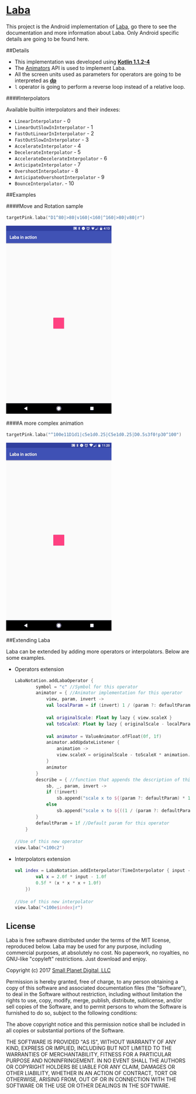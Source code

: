 # [Laba](https://github.com/kittyMac/laba)
This project is the Android implementation of [Laba](https://github.com/kittyMac/laba), go there to see the documentation and more information about Laba. Only Android specific details are going to be found here.

##Details
* This implementation was developed using [**Kotlin 1.1.2-4**](https://kotlinlang.org/)
* The [Animators](https://developer.android.com/reference/android/animation/Animator.html) API is used to implement Laba. 
* All the screen units used as parameters for operators are going to be interpreted as [**dp**](https://developer.android.com/guide/practices/screens_support.html#dips-pels)
*  `l` operator is going to perform a reverse loop instead of a relative loop.

####Interpolators

Available builtin interpolators and their indexes:

* `LinearInterpolator`                   - 0
* `LinearOutSlowInInterpolator`          - 1
* `FastOutLinearInInterpolator`          - 2
* `FastOutSlowInInterpolator`            - 3
* `AccelerateInterpolator`               - 4
* `DecelerateInterpolator`               - 5
* `AccelerateDecelerateInterpolator`     - 6
* `AnticipateInterpolator`               - 7
* `OvershootInterpolator`                - 8
* `AnticipateOvershootInterpolator`      - 9
* `BounceInterpolator`.                  - 10


##Examples

####Move and Rotation sample

~~~kotlin
targetPink.laba("D1^80|>80|v160|<160|^160|>80|v80|r")
~~~

![First Sample](screencaptures/simple2.gif)

####A more complex animation
~~~kotlin
targetPink.laba("^100e11D1d1|c5e1d0.25|C5e1d0.25|D0.5s3f0!p30^100")
~~~

![First Sample](screencaptures/simple1.gif)

##Extending Laba

Laba can be extended by adding more operators or interpolators. Below are some examples.

* Operators extension

	~~~kotlin
	LabaNotation.addLabaOperator {
	        symbol = "c" //Symbol for this operator
	        animator = { //Animator implementation for this operator
	            view, param, invert ->
	            val localParam = if (invert) 1 / (param ?: defaultParam) else (param ?: defaultParam)
	
	            val originalScale: Float by lazy { view.scaleX }
	            val toScaleX: Float by lazy { originalScale - localParam }
	
	            val animator = ValueAnimator.ofFloat(0f, 1f)
	            animator.addUpdateListener {
	                animation ->
	                view.scaleX = originalScale - toScaleX * animation.animatedValue as Float
	            }
	            animator
	        }
	        describe = { //function that appends the description of this operator to a StringBuilder
	            sb, _, param, invert ->
	            if (!invert)
	                sb.append("scale x to ${(param ?: defaultParam) * 100}%, ")
	            else
	                sb.append("scale x to ${((1 / (param ?: defaultParam)) * 100)}%, ")
	        }
	        defaultParam = 1f //Default param for this operator
	    }
	 
	//Use of this new operator
	view.laba("<100c2")
	~~~
* Interpolators extension

	~~~kotlin
	val index = LabaNotation.addInterpolator(TimeInterpolator { input ->
	        val x = 2.0f * input - 1.0f
	        0.5f * (x * x * x + 1.0f)
	    })
	    
	//Use of this new interpolator
	view.laba("<100e$index|r")
	~~~


## License

Laba is free software distributed under the terms of the MIT license, reproduced below. Laba may be used for any purpose, including commercial purposes, at absolutely no cost. No paperwork, no royalties, no GNU-like "copyleft" restrictions. Just download and enjoy.

Copyright (c) 2017 [Small Planet Digital, LLC](http://smallplanet.com)

Permission is hereby granted, free of charge, to any person obtaining a copy of this software and associated documentation files (the "Software"), to deal in the Software without restriction, including without limitation the rights to use, copy, modify, merge, publish, distribute, sublicense, and/or sell copies of the Software, and to permit persons to whom the Software is furnished to do so, subject to the following conditions:

The above copyright notice and this permission notice shall be included in all copies or substantial portions of the Software.

THE SOFTWARE IS PROVIDED "AS IS", WITHOUT WARRANTY OF ANY KIND, EXPRESS OR IMPLIED, INCLUDING BUT NOT LIMITED TO THE WARRANTIES OF MERCHANTABILITY, FITNESS FOR A PARTICULAR PURPOSE AND NONINFRINGEMENT. IN NO EVENT SHALL THE AUTHORS OR COPYRIGHT HOLDERS BE LIABLE FOR ANY CLAIM, DAMAGES OR OTHER LIABILITY, WHETHER IN AN ACTION OF CONTRACT, TORT OR OTHERWISE, ARISING FROM, OUT OF OR IN CONNECTION WITH THE SOFTWARE OR THE USE OR OTHER DEALINGS IN THE SOFTWARE.

